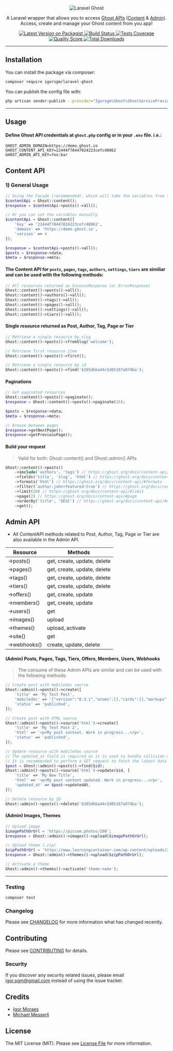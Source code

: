 <p align="center">
    <img src="https://raw.githubusercontent.com/igorsgm/laravel-ghost/master/logo.png" alt="Laravel Ghost">
</p>

<p align="center">A Laravel wrapper that allows you to access <a title="Ghost Content API Documentation" href="https://ghost.org/docs/content-api/">Ghost APIs</a> (<a title="Ghost Content API Documentation" href="https://ghost.org/docs/content-api/">Content</a> & <a title="Ghost Admin API Documentation" href="https://ghost.org/docs/admin-api/">Admin</a>). Access, create and manage your Ghost content from you app!</p>

<p align="center">
    <a href="https://packagist.org/packages/igorsgm/laravel-ghost">
        <img src="https://img.shields.io/packagist/v/igorsgm/laravel-ghost.svg?style=flat-square" alt="Latest Version on Packagist">
    </a>
    <a href="https://travis-ci.org/igorsgm/laravel-ghost">
        <img src="https://img.shields.io/scrutinizer/build/g/igorsgm/laravel-ghost/master?style=flat-square" alt="Build Status">
    </a>
<a href="https://travis-ci.org/igorsgm/laravel-ghost">
        <img src="https://img.shields.io/scrutinizer/coverage/g/igorsgm/laravel-ghost/master?style=flat-square" alt="Tests Coverage">
    </a>
    <a href="https://scrutinizer-ci.com/g/igorsgm/laravel-ghost">
        <img src="https://img.shields.io/scrutinizer/g/igorsgm/laravel-ghost.svg?style=flat-square" alt="Quality Score">
    </a>
    <a href="https://packagist.org/packages/igorsgm/laravel-ghost">
        <img src="https://img.shields.io/packagist/dt/igorsgm/laravel-ghost.svg?style=flat-square" alt="Total Downloads">
    </a>
</p>

<hr/>

## Installation

You can install the package via composer:

```bash
composer require igorsgm/laravel-ghost
```

You can publish the config file with:

```bash
php artisan vendor:publish --provider="Igorsgm\Ghost\GhostServiceProvider" --tag="ghost-config"
```

___

## Usage

#### Define Ghost API credentials at `ghost.php` config or in your `.env` file. i.e.:

```
GHOST_ADMIN_DOMAIN=https://demo.ghost.io
GHOST_CONTENT_API_KEY=22444f78447824223cefc48062
GHOST_ADMIN_API_KEY=foo:bar
```

## Content API

### 1) General Usage

```php
// Using the Facade (recommended), which will take the variables from the ghost.php config file
$contentApi = Ghost::content();
$response = $contentApi->posts()->all();

// Or you can set the variables manually
$contentApi = Ghost::content([
    'key' => '22444f78447824223cefc48062',
    'domain' => 'https://demo.ghost.io',
    'version' => 4
]);

$response = $contentApi->posts()->all();
$posts = $response->data;
$meta = $response->meta;
```

#### The Content API for `posts`, `pages`, `tags`, `authors`, `settings`, `tiers` are similiar and can be used with the following methods:

```php
// All resources returned as SuccessResponse (or ErrorResponse)
Ghost::content()->posts()->all();
Ghost::content()->authors()->all();
Ghost::content()->tags()->all();
Ghost::content()->pages()->all();
Ghost::content()->settings()->all();
Ghost::content()->tiers()->all();
```

#### Single resource returned as Post, Author, Tag, Page or Tier

```php
// Retrieve a single resource by slug
Ghost::content()->posts()->fromSlug('welcome');

// Retrieve first resource item
Ghost::content()->posts()->first();

// Retrieve a single resource by id
Ghost::content()->posts()->find('6285dbba44c5d85187a074ba');
```

#### Paginations

```php
// Get paginated resources
Ghost::content()->posts()->paginate();
$response = Ghost::content()->posts()->paginate(15);

$posts = $response->data;
$meta = $response->meta;

// Browse between pages
$response->getNextPage();
$response->getPreviousPage();
```

#### Build your request

> Valid for both: Ghost::content() and Ghost::admin() APIs

```php
Ghost::content()->posts()
    ->include('authors', 'tags') // https://ghost.org/docs/content-api/#include
    ->fields('title', 'slug', 'html') // https://ghost.org/docs/content-api/#fields
    ->formats('html') // https://ghost.org/docs/content-api/#formats
    ->filter('author:john+featured:true') // https://ghost.org/docs/content-api/#filtering
    ->limit(20) // https://ghost.org/docs/content-api/#limit
    ->page(2) // https://ghost.org/docs/content-api/#page
    ->orderBy('title', 'DESC') // https://ghost.org/docs/content-api/#order
    ->get();
```

## Admin API

- All ContentAPI methods related to Post, Author, Tag, Page or Tier are also available in the Admin API.

| Resource     | Methods                     |
|--------------|-----------------------------|
| ->posts()    | get, create, update, delete |
| ->pages()    | get, create, update, delete |
| ->tags()     | get, create, update, delete |
| ->tiers()    | get, create, update, delete |
| ->offers()   | get, create, update         |
| ->members()  | get, create, update         |
| ->users()    | get                         |
| ->images()   | upload                      |
| ->themes()   | upload, activate            |
| ->site()     | get                         |
| ->webhooks() | create, update, delete      |

#### (Admin) Posts, Pages, Tags, Tiers, Offers, Members, Users, Webhooks

> The consume of these Admin APIs are similar and can be used with the following methods:

```php
// Create post with mobiledoc source
Ghost::admin()->posts()->create([
    'title' => 'My Test Post',
    'mobiledoc' => '{"version":"0.3.1","atoms":[],"cards":[],"markups":[],"sections":[[1,"p",[[0,[],0,"My post content. Work in progress..."]]]]}',
    'status' => 'published',
]);

// Create post with HTML source
Ghost::admin()->posts()->source('html')->create([
    'title' => 'My Test Post 2',
    'html' => '<p>My post content. Work in progress...</p>',
    'status' => 'published',
]);

// Update resource with mobiledoc source
// The updated_at field is required as it is used to handle collision detection, and ensure you’re not overwriting more recent updates.
// It is recommended to perform a GET request to fetch the latest data before updating a resource.
$post = Ghost::admin()->posts()->find($id);
Ghost::admin()->posts()->source('html')->update($id, [
    'title' => 'My New Title',
    'html' => '<p>My post content updated. Work in progress...</p>',
    'updated_at' => $post->updatedAt,
]);

// Delete resource by ID
Ghost::admin()->posts()->delete('6285dbba44c5d85187a074ba');
```

#### (Admin) Images, Themes

```php
// Upload image
$imagePathOrUrl = 'https://picsum.photos/200';
$response = Ghost::admin()->images()->upload($imagePathOrUrl);

// Upload theme (.zip)
$zipPathOrUrl = 'https://www.learningcontainer.com/wp-content/uploads/2020/05/sample-zip-file.zip';
$response = Ghost::admin()->themes()->upload($zipPathOrUrl);

// Activate a theme
Ghost::admin()->themes()->activate('theme-name');
```

___

### Testing

```bash
composer test
```

### Changelog

Please see [CHANGELOG](CHANGELOG.md) for more information what has changed recently.

## Contributing

Please see [CONTRIBUTING](CONTRIBUTING.md) for details.

### Security

If you discover any security related issues, please email igor.sgm@gmail.com instead of using the issue tracker.

## Credits

- [Igor Moraes](https://github.com/igorsgm)
- [Michael Messerli](https://github.com/messerli90)

## License

The MIT License (MIT). Please see [License File](LICENSE.md) for more information.
